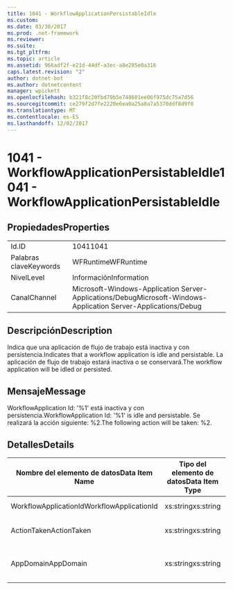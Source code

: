 ```yaml
---
title: 1041 - WorkflowApplicationPersistableIdle
ms.custom: 
ms.date: 03/30/2017
ms.prod: .net-framework
ms.reviewer: 
ms.suite: 
ms.tgt_pltfrm: 
ms.topic: article
ms.assetid: 966adf2f-e21d-44df-a3ec-a8e285e0a316
caps.latest.revision: "2"
author: dotnet-bot
ms.author: dotnetcontent
manager: wpickett
ms.openlocfilehash: b321f8c20fbd79b5e748601ee06f975dc75a7d56
ms.sourcegitcommit: ce279f2d7fe2220e6ea0a25a8a7a5370ddf8d9f0
ms.translationtype: MT
ms.contentlocale: es-ES
ms.lasthandoff: 12/02/2017
---
```

# <a name="1041---workflowapplicationpersistableidle"></a><span data-ttu-id="02519-102">1041 - WorkflowApplicationPersistableIdle</span><span class="sxs-lookup"><span data-stu-id="02519-102">1041 - WorkflowApplicationPersistableIdle</span></span>
## <a name="properties"></a><span data-ttu-id="02519-103">Propiedades</span><span class="sxs-lookup"><span data-stu-id="02519-103">Properties</span></span>  
  
|||  
|-|-|  
|<span data-ttu-id="02519-104">Id.</span><span class="sxs-lookup"><span data-stu-id="02519-104">ID</span></span>|<span data-ttu-id="02519-105">1041</span><span class="sxs-lookup"><span data-stu-id="02519-105">1041</span></span>|  
|<span data-ttu-id="02519-106">Palabras clave</span><span class="sxs-lookup"><span data-stu-id="02519-106">Keywords</span></span>|<span data-ttu-id="02519-107">WFRuntime</span><span class="sxs-lookup"><span data-stu-id="02519-107">WFRuntime</span></span>|  
|<span data-ttu-id="02519-108">Nivel</span><span class="sxs-lookup"><span data-stu-id="02519-108">Level</span></span>|<span data-ttu-id="02519-109">Información</span><span class="sxs-lookup"><span data-stu-id="02519-109">Information</span></span>|  
|<span data-ttu-id="02519-110">Canal</span><span class="sxs-lookup"><span data-stu-id="02519-110">Channel</span></span>|<span data-ttu-id="02519-111">Microsoft-Windows-Application Server-Applications/Debug</span><span class="sxs-lookup"><span data-stu-id="02519-111">Microsoft-Windows-Application Server-Applications/Debug</span></span>|  
  
## <a name="description"></a><span data-ttu-id="02519-112">Descripción</span><span class="sxs-lookup"><span data-stu-id="02519-112">Description</span></span>  
 <span data-ttu-id="02519-113">Indica que una aplicación de flujo de trabajo está inactiva y con persistencia.</span><span class="sxs-lookup"><span data-stu-id="02519-113">Indicates that a workflow application is idle and persistable.</span></span> <span data-ttu-id="02519-114">La aplicación de flujo de trabajo estará inactiva o se conservará.</span><span class="sxs-lookup"><span data-stu-id="02519-114">The workflow application will be idled or persisted.</span></span>  
  
## <a name="message"></a><span data-ttu-id="02519-115">Mensaje</span><span class="sxs-lookup"><span data-stu-id="02519-115">Message</span></span>  
 <span data-ttu-id="02519-116">WorkflowApplication Id: '%1' está inactiva y con persistencia.</span><span class="sxs-lookup"><span data-stu-id="02519-116">WorkflowApplication Id: '%1' is idle and persistable.</span></span>  <span data-ttu-id="02519-117">Se realizará la acción siguiente: %2.</span><span class="sxs-lookup"><span data-stu-id="02519-117">The following action will be taken: %2.</span></span>  
  
## <a name="details"></a><span data-ttu-id="02519-118">Detalles</span><span class="sxs-lookup"><span data-stu-id="02519-118">Details</span></span>  
  
|<span data-ttu-id="02519-119">Nombre del elemento de datos</span><span class="sxs-lookup"><span data-stu-id="02519-119">Data Item Name</span></span>|<span data-ttu-id="02519-120">Tipo del elemento de datos</span><span class="sxs-lookup"><span data-stu-id="02519-120">Data Item Type</span></span>|<span data-ttu-id="02519-121">Descripción</span><span class="sxs-lookup"><span data-stu-id="02519-121">Description</span></span>|  
|--------------------|--------------------|-----------------|  
|<span data-ttu-id="02519-122">WorkflowApplicationId</span><span class="sxs-lookup"><span data-stu-id="02519-122">WorkflowApplicationId</span></span>|<span data-ttu-id="02519-123">xs:string</span><span class="sxs-lookup"><span data-stu-id="02519-123">xs:string</span></span>|<span data-ttu-id="02519-124">Identificador de la aplicación del flujo de trabajo.</span><span class="sxs-lookup"><span data-stu-id="02519-124">The workflow application id</span></span>|  
|<span data-ttu-id="02519-125">ActionTaken</span><span class="sxs-lookup"><span data-stu-id="02519-125">ActionTaken</span></span>|<span data-ttu-id="02519-126">xs:string</span><span class="sxs-lookup"><span data-stu-id="02519-126">xs:string</span></span>|<span data-ttu-id="02519-127">La acción que se adoptará en la aplicación de flujo de trabajo.</span><span class="sxs-lookup"><span data-stu-id="02519-127">The action that will be taken on the workflow application.</span></span>|  
|<span data-ttu-id="02519-128">AppDomain</span><span class="sxs-lookup"><span data-stu-id="02519-128">AppDomain</span></span>|<span data-ttu-id="02519-129">xs:string</span><span class="sxs-lookup"><span data-stu-id="02519-129">xs:string</span></span>|<span data-ttu-id="02519-130">La cadena devuelta por AppDomain.CurrentDomain.FriendlyName.</span><span class="sxs-lookup"><span data-stu-id="02519-130">The string returned by AppDomain.CurrentDomain.FriendlyName.</span></span>|
